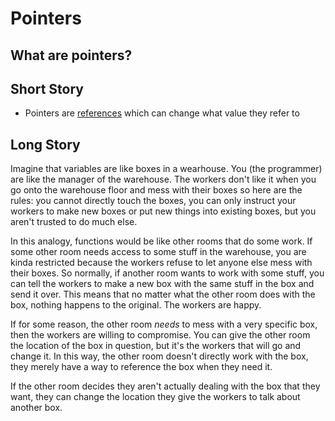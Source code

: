 # Pointers

## What are pointers?

## Short Story
- Pointers are [references](51/references.md) which can change what value they refer to

## Long Story

Imagine that variables are like boxes in a wearhouse. You (the programmer) are like the manager of the warehouse. The workers don't like it when you go onto the warehouse floor and mess with their boxes so here are the rules: you cannot directly touch the boxes, you can only instruct your workers to make new boxes or put new things into existing boxes, but you aren't trusted to do much else.

In this analogy, functions would be like other rooms that do some work. If some other room needs access to some stuff in the warehouse, you are kinda restricted because the workers refuse to let anyone else mess with their boxes. So normally, if another room wants to work with some stuff, you can tell the workers to make a new box with the same stuff in the box and send it over. This means that no matter what the other room does with the box, nothing happens to the original. The workers are happy.

If for some reason, the other room *needs* to mess with a very specific box, then the workers are willing to compromise. You can give the other room the location of the box in question, but it's the workers that will go and change it. In this way, the other room doesn't directly work with the box, they merely have a way to reference the box when they need it.

If the other room decides they aren't actually dealing with the box that they want, they can change the location they give the workers to talk about another box.
